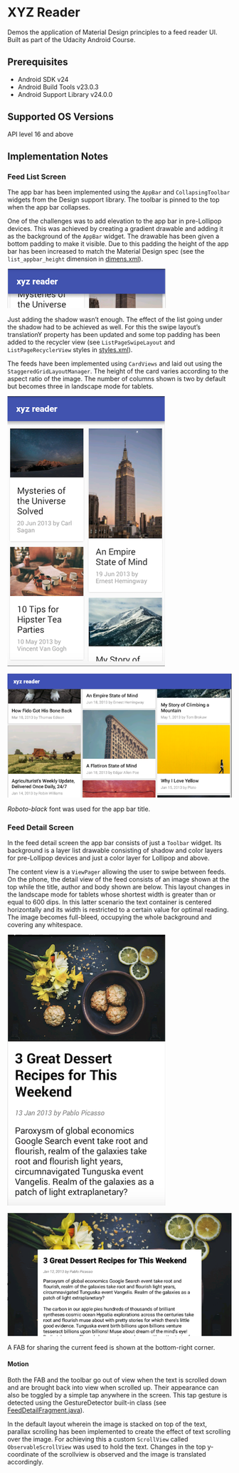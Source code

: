 # XYZ Reader
Demos the application of Material Design principles to a feed reader UI. Built as part of the Udacity Android Course.

## Prerequisites
- Android SDK v24
- Android Build Tools v23.0.3
- Android Support Library v24.0.0

## Supported OS Versions
API level 16 and above

## Implementation Notes

### Feed List Screen
The app bar has been implemented using the `AppBar` and `CollapsingToolbar` widgets from the Design support library. The toolbar is pinned to the top when the app bar collapses. 

One of the challenges was to add elevation to the app bar in pre-Lollipop devices. This was achieved by creating a gradient drawable and adding it as the background of the `AppBar` widget. The drawable has been given a bottom padding to make it visible. Due to this padding the height of the app bar has been increased to match the Material Design spec (see the `list_appbar_height` dimension in [dimens.xml](XYZReader/src/main/res/values/dimens.xml)).

![App Bar shadow for pre-Lollipop devices](/screenshots/listpage-appbar-shadow.png)

Just adding the shadow wasn’t enough. The effect of the list going under the shadow had to be achieved as well. For this the swipe layout’s translationY property has been updated and some top padding has been added to the recycler view (see `ListPageSwipeLayout` and `ListPageRecyclerView`  styles in [styles.xml](XYZReader/src/main/res/values/styles.xml)).

The feeds have been implemented using `CardViews` and laid out using the `StaggeredGridLayoutManager`. The height of the card varies according to the aspect ratio of the image. The number of columns shown is two by default but becomes three in landscape mode for tablets.

![Card grid on phone](/screenshots/listpage-phone.png)

![Card grid on tablet in landscape mode](/screenshots/listpage-tablet-landscape.png)

*Roboto-black* font was used for the app bar title.

### Feed Detail Screen
In the feed detail screen the app bar consists of just a `Toolbar` widget. Its background is a layer list drawable consisting of shadow and color layers for pre-Lollipop devices and just a color layer for Lollipop and above.

The content view is a `ViewPager` allowing the user to swipe between feeds. On the phone, the detail view of the feed consists of an image shown at the top while the title, author and body shown are below. This layout changes in the landscape mode for tablets whose shortest width is greater than or equal to 600 dips. In this latter scenario the text container is centered horizontally and its width is restricted to a certain value for optimal reading. The image becomes full-bleed, occupying the whole background and covering any whitespace.

![Detail page on phone](/screenshots/detailpage-phone.png)

![Detail page on tablet](/screenshots/detailpage-tablet-landscape.png)

A FAB for sharing the current feed is shown at the bottom-right corner.

#### Motion
Both the FAB and the toolbar go out of view when the text is scrolled down and are brought back into view when scrolled up. Their appearance can also be toggled by a simple tap anywhere in the screen. This tap gesture is detected using the GestureDetector built-in class (see [FeedDetailFragment.java](XYZReader/src/main/java/com/example/xyzreader/ui/FeedDetailFragment.java)).

In the default layout wherein the image is stacked on top of the text, parallax scrolling has been implemented to create the effect of text scrolling over the image. For achieving this a custom `ScrollView` called `ObservableScrollView` was used to hold the text. Changes in the top y-coordinate of the scrollview is observed and the image is translated accordingly.
